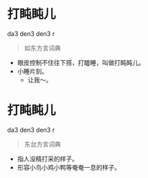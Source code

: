 # 打盹盹儿
da3 den3 den3 r
> 如东方言词典
- 眼皮控制不住往下搭，打瞌睡，叫做打盹盹儿。
- 小睡片刻。
  - 让我～。

# 打盹盹儿
da3 den3 den3 r
> 东台方言词典
- 指人没精打采的样子。
- 形容小鸟小鸡小鸭等奄奄一息的样子。

